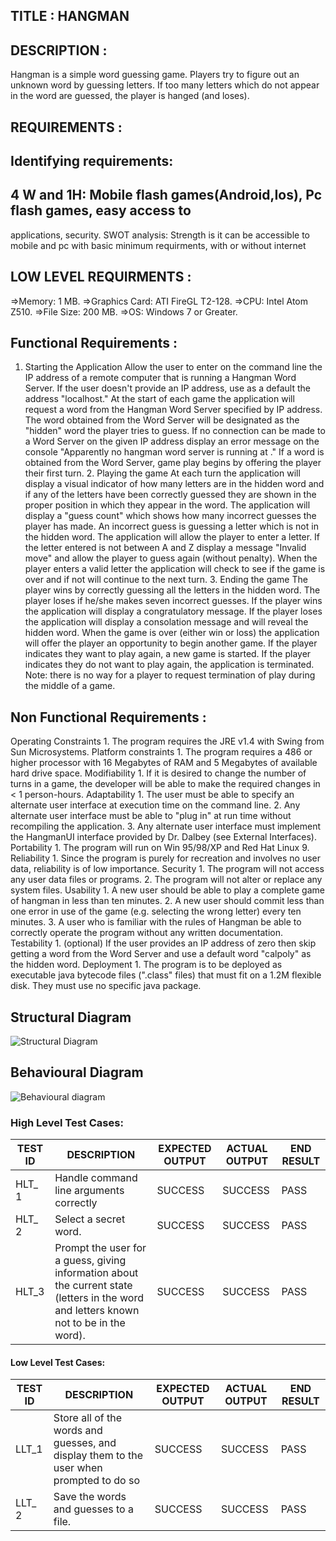 ## TITLE : HANGMAN 

## DESCRIPTION : 

Hangman is a simple word guessing game.
Players try to figure out an unknown word by guessing letters. If too
many letters which do not appear in the word are guessed, the player is
hanged (and loses). 

## REQUIREMENTS : 

## Identifying requirements: 
## 4 W and 1H: Mobile flash games(Android,Ios), Pc flash games, easy access to
applications, security. SWOT analysis: Strength is it can be accessible
to mobile and pc with basic minimum requirments, with or without
internet

## LOW LEVEL REQUIRMENTS : 

=\>Memory: 1 MB. =\>Graphics Card: ATI FireGL
T2-128. =\>CPU: Intel Atom Z510. =\>File Size: 200 MB. =\>OS: Windows 7
or Greater.

## Functional Requirements : 

1. Starting the Application Allow the user to
enter on the command line the IP address of a remote computer that is
running a Hangman Word Server. If the user doesn't provide an IP
address, use as a default the address "localhost." At the start of each
game the application will request a word from the Hangman Word Server
specified by IP address. The word obtained from the Word Server will be
designated as the "hidden" word the player tries to guess. If no
connection can be made to a Word Server on the given IP address display
an error message on the console "Apparently no hangman word server is
running at <IP address>." If a word is obtained from the Word Server,
game play begins by offering the player their first turn. 2. Playing the
game At each turn the application will display a visual indicator of how
many letters are in the hidden word and if any of the letters have been
correctly guessed they are shown in the proper position in which they
appear in the word. The application will display a "guess count" which
shows how many incorrect guesses the player has made. An incorrect guess
is guessing a letter which is not in the hidden word. The application
will allow the player to enter a letter. If the letter entered is not
between A and Z display a message "Invalid move" and allow the player to
guess again (without penalty). When the player enters a valid letter the
application will check to see if the game is over and if not will
continue to the next turn. 3. Ending the game The player wins by
correctly guessing all the letters in the hidden word. The player loses
if he/she makes seven incorrect guesses. If the player wins the
application will display a congratulatory message. If the player loses
the application will display a consolation message and will reveal the
hidden word. When the game is over (either win or loss) the application
will offer the player an opportunity to begin another game. If the
player indicates they want to play again, a new game is started. If the
player indicates they do not want to play again, the application is
terminated. Note: there is no way for a player to request termination of
play during the middle of a game.

  
## Non Functional Requirements :
  
Operating Constraints 1. The program requires the JRE v1.4 with Swing from Sun Microsystems. Platform
constraints 1. The program requires a 486 or higher processor with 16
Megabytes of RAM and 5 Megabytes of available hard drive space.
Modifiability 1. If it is desired to change the number of turns in a
game, the developer will be able to make the required changes in \< 1
person-hours. Adaptability 1. The user must be able to specify an
alternate user interface at execution time on the command line. 2. Any
alternate user interface must be able to "plug in" at run time without
recompiling the application. 3. Any alternate user interface must
implement the HangmanUI interface provided by Dr. Dalbey (see External
Interfaces). Portability 1. The program will run on Win 95/98/XP and Red
Hat Linux 9. Reliability 1. Since the program is purely for recreation
and involves no user data, reliability is of low importance. Security 1.
The program will not access any user data files or programs. 2. The
program will not alter or replace any system files. Usability 1. A new
user should be able to play a complete game of hangman in less than ten
minutes. 2. A new user should commit less than one error in use of the
game (e.g. selecting the wrong letter) every ten minutes. 3. A user who
is familiar with the rules of Hangman be able to correctly operate the
program without any written documentation. Testability 1. (optional) If
the user provides an IP address of zero then skip getting a word from
the Word Server and use a default word "calpoly" as the hidden word.
Deployment 1. The program is to be deployed as executable java bytecode
files (".class" files) that must fit on a 1.2M flexible disk. They must
use no specific java package.

## Structural Diagram   
                                                                     
![Structural Diagram](https://user-images.githubusercontent.com/58819058/143257862-b15ba095-cec1-46c6-930b-e7525ac0710b.jpeg)
                                                                     
                                                                     
                                                                     
                                                                     
                                                                     
                                                                     
                                                                     
                                                                     
 ## Behavioural Diagram                                                                    
                                                                     
   ![Behavioural diagram](https://user-images.githubusercontent.com/58819058/143258164-7c2ed493-d602-4fbc-b59b-e286228a1a98.png)
                                                                  
                                                                   
                                                                     
                                                                     
                                                                     
                                                                     
                                                                     
                                                                     

### High Level Test Cases:
| TEST ID |	DESCRIPTION|	EXPECTED OUTPUT|	ACTUAL OUTPUT|	END RESULT |
|-------|----------------|---------|------|------|
| HLT_ 1 |Handle command line arguments correctly | SUCCESS |	SUCCESS |	PASS 
| HLT_ 2 |Select a secret word. |	SUCCESS	| SUCCESS	 | PASS
| HLT_3	| Prompt the user for a guess, giving information about the current state (letters in the word and letters known not to be in the word). |	SUCCESS |	SUCCESS	|PASS


#### Low Level Test Cases:
| TEST ID|	DESCRIPTION|	EXPECTED OUTPUT|	ACTUAL OUTPUT|	END RESULT |
|------|------|------|------|------|
| LLT_1 |Store all of the words and guesses, and display them to the user when prompted to do so | SUCCESS | SUCCESS | PASS 
| LLT_ 2 | Save the words and guesses to a file. | SUCCESS | SUCCESS |  PASS


